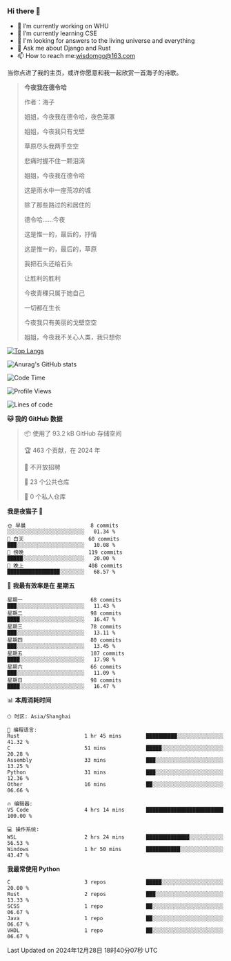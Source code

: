 ### Hi there 👋



- 🔭 I’m currently working on WHU
- 🌱 I’m currently learning CSE
- 🤔 I'm looking for answers to the living universe and everything
- 💬 Ask me about Django and Rust
- 📫 How to reach me:wisdomgo@163.com

当你点进了我的主页，或许你愿意和我一起欣赏一首海子的诗歌。

>**今夜我在德令哈**
>
>作者：海子
>
>姐姐，今夜我在德令哈，夜色笼罩
>
>姐姐，今夜我只有戈壁
>
>草原尽头我两手空空
>
>悲痛时握不住一颗泪滴
>
>姐姐，今夜我在德令哈
>
>这是雨水中一座荒凉的城
>
>除了那些路过的和居住的
>
>德令哈......今夜
>
>这是惟一的，最后的，抒情
>
>这是惟一的，最后的，草原
>
>我把石头还给石头
>
>让胜利的胜利
>
>今夜青稞只属于她自己
>
>一切都在生长
>
>今夜我只有美丽的戈壁空空
>
>姐姐，今夜我不关心人类，我只想你



[![Top Langs](https://github-readme-stats.vercel.app/api/top-langs/?username=wisdomgo&theme=onedark)](https://github.com/anuraghazra/github-readme-stats)

![Anurag's GitHub stats](https://github-readme-stats.vercel.app/api?username=wisdomgo&hide=contribs,stars&theme=synthwave)

<!--START_SECTION:waka-->
![Code Time](http://img.shields.io/badge/Code%20Time-426%20hrs%2011%20mins-blue)

![Profile Views](http://img.shields.io/badge/%E4%B8%AA%E4%BA%BA%E8%B5%84%E6%96%99%E8%A7%82%E7%9C%8B%E6%AC%A1%E6%95%B0-5-blue)

![Lines of code](https://img.shields.io/badge/%E4%BB%8E%E3%80%8CHello%20World%E3%80%8D%E8%B5%B7%E6%88%91%E5%B7%B2%E7%BB%8F%E5%86%99%E4%BA%86-639.5%20thousand%20%E8%A1%8C%E4%BB%A3%E7%A0%81-blue)

**🐱 我的 GitHub 数据** 

> 📦  使用了 93.2 kB GitHub 存储空间 
 > 
> 🏆 463 个贡献，在 2024 年
 > 
> 🚫 不开放招聘
 > 
> 📜 23 个公共仓库 
 > 
> 🔑 0 个私人仓库 
 > 
**我是夜猫子 🦉** 

```text
🌞 早晨                     8 commits           ░░░░░░░░░░░░░░░░░░░░░░░░░   01.34 % 
🌆 白天                     60 commits          ███░░░░░░░░░░░░░░░░░░░░░░   10.08 % 
🌃 傍晚                     119 commits         █████░░░░░░░░░░░░░░░░░░░░   20.00 % 
🌙 晚上                     408 commits         █████████████████░░░░░░░░   68.57 % 
```
📅 **我最有效率是在 星期五** 

```text
星期一                      68 commits          ███░░░░░░░░░░░░░░░░░░░░░░   11.43 % 
星期二                      98 commits          ████░░░░░░░░░░░░░░░░░░░░░   16.47 % 
星期三                      78 commits          ███░░░░░░░░░░░░░░░░░░░░░░   13.11 % 
星期四                      80 commits          ███░░░░░░░░░░░░░░░░░░░░░░   13.45 % 
星期五                      107 commits         ████░░░░░░░░░░░░░░░░░░░░░   17.98 % 
星期六                      66 commits          ███░░░░░░░░░░░░░░░░░░░░░░   11.09 % 
星期日                      98 commits          ████░░░░░░░░░░░░░░░░░░░░░   16.47 % 
```


📊 **本周消耗时间** 

```text
🕑︎ 时区: Asia/Shanghai

💬 编程语言: 
Rust                     1 hr 45 mins        ██████████░░░░░░░░░░░░░░░   41.32 % 
C                        51 mins             █████░░░░░░░░░░░░░░░░░░░░   20.28 % 
Assembly                 33 mins             ███░░░░░░░░░░░░░░░░░░░░░░   13.25 % 
Python                   31 mins             ███░░░░░░░░░░░░░░░░░░░░░░   12.36 % 
Other                    16 mins             ██░░░░░░░░░░░░░░░░░░░░░░░   06.66 % 

🔥 编辑器: 
VS Code                  4 hrs 14 mins       █████████████████████████   100.00 % 

💻 操作系统: 
WSL                      2 hrs 24 mins       ██████████████░░░░░░░░░░░   56.53 % 
Windows                  1 hr 50 mins        ███████████░░░░░░░░░░░░░░   43.47 % 
```

**我最常使用 Python** 

```text
C                        3 repos             █████░░░░░░░░░░░░░░░░░░░░   20.00 % 
Rust                     2 repos             ███░░░░░░░░░░░░░░░░░░░░░░   13.33 % 
SCSS                     1 repo              ██░░░░░░░░░░░░░░░░░░░░░░░   06.67 % 
Java                     1 repo              ██░░░░░░░░░░░░░░░░░░░░░░░   06.67 % 
VHDL                     1 repo              ██░░░░░░░░░░░░░░░░░░░░░░░   06.67 % 
```




 Last Updated on 2024年12月28日 18时40分07秒 UTC
<!--END_SECTION:waka-->
